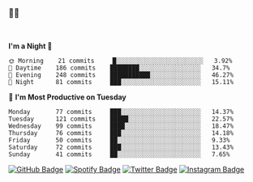 ### 🤙🍺

<!-- <a href="https://github-readme-stats.vercel.app/api?username=hzak2xx&count_private=true&show_icons=true&theme=dracula">
  <img align="center" src="https://github-readme-stats.vercel.app/api?username=hzak2xx&count_private=true&show_icons=true&theme=dracula" />
</a>
</br> -->
</br>

<!--START_SECTION:waka-->
**I'm a Night 🦉** 

```text
🌞 Morning    21 commits     █░░░░░░░░░░░░░░░░░░░░░░░░   3.92% 
🌆 Daytime    186 commits    ████████░░░░░░░░░░░░░░░░░   34.7% 
🌃 Evening    248 commits    ███████████░░░░░░░░░░░░░░   46.27% 
🌙 Night      81 commits     ███░░░░░░░░░░░░░░░░░░░░░░   15.11%

```
📅 **I'm Most Productive on Tuesday** 

```text
Monday       77 commits     ███░░░░░░░░░░░░░░░░░░░░░░   14.37% 
Tuesday      121 commits    █████░░░░░░░░░░░░░░░░░░░░   22.57% 
Wednesday    99 commits     ████░░░░░░░░░░░░░░░░░░░░░   18.47% 
Thursday     76 commits     ███░░░░░░░░░░░░░░░░░░░░░░   14.18% 
Friday       50 commits     ██░░░░░░░░░░░░░░░░░░░░░░░   9.33% 
Saturday     72 commits     ███░░░░░░░░░░░░░░░░░░░░░░   13.43% 
Sunday       41 commits     ██░░░░░░░░░░░░░░░░░░░░░░░   7.65%

```
<!--END_SECTION:waka-->

[![GitHub Badge](https://img.shields.io/badge/GitHub-100000?style=for-the-badge&logo=github&logoColor=white)](https://github.com/hzak2xx)
[![Spotify Badge](https://img.shields.io/badge/Spotify-1ED760?&style=for-the-badge&logo=spotify&logoColor=white)](https://open.spotify.com/user/uf90s6sbbh75a1mt44clkhkvf)
[![Twitter Badge](https://img.shields.io/badge/Twitter-1DA1F2?style=for-the-badge&logo=twitter&logoColor=white)](https://twitter.com/hzak2xx)
[![Instagram Badge](https://img.shields.io/badge/Instagram-E4405F?style=for-the-badge&logo=instagram&logoColor=white)](https://www.instagram.com/hzak2xx/)
